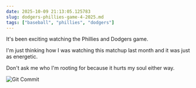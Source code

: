 ```yaml
---
date: 2025-10-09 21:13:05.125783
slug: dodgers-phillies-game-4-2025.md
tags: ["baseball", "phillies", "dodgers"]
---
```


It's been exciting watching the Phillies and Dodgers game.

I'm just thinking how I was watching this matchup last month and it was just as energetic.

Don't ask me who I'm rooting for because it hurts my soul either way.

![Git Commit](https://jmblogstorrage.blob.core.windows.net/media/NLDS-git-commit.webp)
